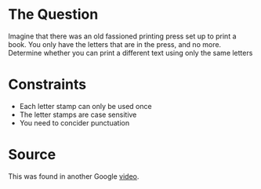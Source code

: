 # The Question

Imagine that there was an old fassioned printing press set up to print a book. You only have the letters that are in the press, and no more. Determine whether you can print a different text using only the same letters

# Constraints
- Each letter stamp can only be used once
- The letter stamps are case sensitive
- You need to concider punctuation 



# Source

This was found in another Google [video](https://www.youtube.com/watch?v=55aEVvITNJ0&t=1301s).